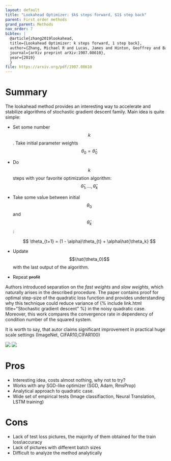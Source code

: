 ```yaml
---
layout: default
title: "Lookahead Optimizer: $k$ steps forward, $1$ step back"
parent: First order methods
grand_parent: Methods
nav_order: 7
bibtex: |
  @article{zhang2019lookahead,
  title={Lookahead Optimizer: k steps forward, 1 step back},
  author={Zhang, Michael R and Lucas, James and Hinton, Geoffrey and Ba, Jimmy},
  journal={arXiv preprint arXiv:1907.08610},
  year={2019}
  }
file: https://arxiv.org/pdf/1907.08610
---
```


# Summary

The lookahead method provides an interesting way to accelerate and stabilize algorithms of stochastic gradient descent family.
Main idea is quite simple: 

* Set some number $$k$$. Take initial parameter weights $$\theta_0 = \hat{\theta}_0$$
* Do $$k$$ steps with your favorite optimization algorithm: $$\hat{\theta}_1, \ldots, \hat{\theta}_k$$
* Take some value between initial $$\theta_0$$ and $$\hat{\theta}_k$$:

    $$
    \theta_{t+1} = (1 - \alpha)\theta_{t} + \alpha\hat{\theta_k}
    $$

* Update $$\hat{\theta_0}$$ with the last output of the algorithm.
* Repeat ~~profit~~

Authors introduced separation on the *fast weights* and *slow weights*, which naturally arises in the described procedure.
The paper contains proof for optimal step-size of the quadratic loss function and provides understanding why this technique could reduce variance of {% include link.html title="Stochastic gradient descent" %} in the noisy quadratic case. Moreover, this work compares the convergence rate in dependency of condition number of the squared system.

It is worth to say, that autor claims significant improvement in practical huge scale settings (ImageNet, CIFAR10,CIFAR100)

![](../fast_vs_slow.png)
![](../imagenet_train_loss.png)

# Pros
* Interesting idea, costs almost nothing, why not to try?
* Works with any SGD-like optimizer (SGD, Adam, RmsProp)
* Analytical approach to quadratic case.
* Wide set of empirical tests (Image classifiaction, Neural Translation, LSTM training)

# Cons
* Lack of test loss pictures, the majority of them obtained for the train loss\accuracy 
* Lack of pictures with different batch sizes
* Difficult to analyze the method analytically
